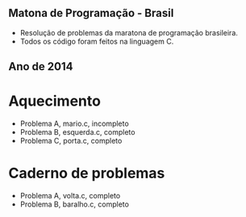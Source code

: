 ## Matona de Programação - Brasil
- Resolução de problemas da maratona de programação brasileira.
- Todos os código foram feitos na linguagem C.

## Ano de 2014

# Aquecimento
- Problema A, mario.c, incompleto
- Problema B, esquerda.c, completo
- Problema C, porta.c, completo

# Caderno de problemas
- Problema A, volta.c, completo
- Problema B, baralho.c, completo